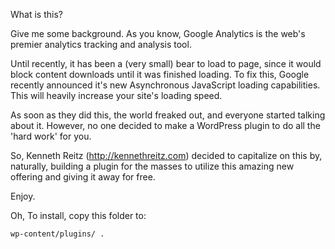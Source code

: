 What is this?

Give me some background.
As you know, Google Analytics is the web's premier analytics tracking and analysis tool.

Until recently, it has been a (very small) bear to load to page, since it would block content downloads until it was finished loading. To fix this, Google recently announced it's new Asynchronous JavaScript loading capabilities. This will heavily increase your site's loading speed.

As soon as they did this, the world freaked out, and everyone started talking about it. However, no one decided to make a WordPress plugin to do all the 'hard work' for you. 

So, Kenneth Reitz (http://kennethreitz.com) decided to capitalize on this by, naturally, building a plugin for the masses to utilize this amazing new offering and giving it away for free.

Enjoy.

Oh, To install, copy this folder to:
	
	wp-content/plugins/ . 
